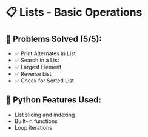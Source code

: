 # 📋 Lists - Basic Operations

## 🎯 Problems Solved (5/5):
- ✅ Print Alternates in List
- ✅ Search in a List  
- ✅ Largest Element
- ✅ Reverse List
- ✅ Check for Sorted List

## 🐍 Python Features Used:
- List slicing and indexing
- Built-in functions
- Loop iterations
